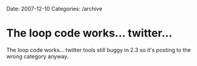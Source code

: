 Date: 2007-12-10
Categories: /archive

# The loop code works... twitter...

The loop code works... twitter tools still buggy in 2.3 so it's posting to the wrong category anyway.
